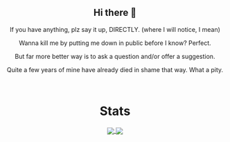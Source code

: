 <h2 align="center">Hi there 👋</h2>
<p align="center">
<p align="center">If you have anything, plz say it up, DIRECTLY. (where I will notice, I mean)  </p>
<p align="center">Wanna kill me by putting me down in public before I know? Perfect.</p>
<p align="center">But far more better way is to ask a question and/or offer a suggestion.  </p>
<p align="center">Quite a few years of mine have already died in shame that way. What a pity. </p>
</p>
<br>
<h1 align="center">Stats</h1>
<p align="center">
  <a href="https://github.com/anuraghazra/github-readme-stats">
    <img align="center" src="https://github-readme-stats.vercel.app/api?username=Djur13&show_icons=true&theme=tokyonight" />
  </a>
<!--  <a href="https://github.com/vn7n24fzkq/github-profile-summary-cards">
  <img align="center" src="https://github-profile-summary-cards.vercel.app/api/cards/profile-details?username=Djur13&theme=tokyonight" />
  </a>-->
  <a href="https://github.com/ryo-ma/github-profile-trophy">
    <img align="center" src="https://github-profile-trophy.vercel.app/?username=Djur13&theme=tokyonight&no-frame=true&no-bg=true"  />
  </a>
  <!--
[![Readme Card](https://github-readme-stats.vercel.app/api/pin/?username=anuraghazra&repo=)](https://github.com/anuraghazra/github-readme-stats)
[![Top Langs](https://github-readme-stats.vercel.app/api/top-langs/?username=Djur13&layout=compact)](https://github.com/anuraghazra/github-readme-stats)
-->
</p>
